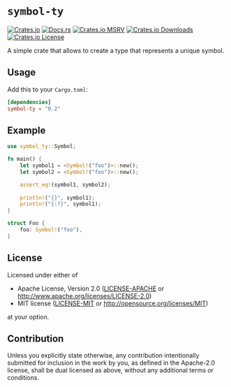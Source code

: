 # `symbol-ty`

[![Crates.io](https://img.shields.io/crates/v/symbol-ty)](https://crates.io/crates/symbol-ty)
[![Docs.rs](https://docs.rs/symbol-ty/badge.svg)](https://docs.rs/symbol-ty)
[![Crates.io MSRV](https://img.shields.io/crates/msrv/symbol-ty)](https://crates.io/crates/symbol-ty)
[![Crates.io Downloads](https://img.shields.io/crates/d/symbol-ty)](https://crates.io/crates/symbol-ty)
[![Crates.io License](https://img.shields.io/crates/l/symbol-ty)](https://crates.io/crates/symbol-ty)

A simple crate that allows to create a type that represents a unique symbol.

## Usage

Add this to your `Cargo.toml`:

```toml
[dependencies]
symbol-ty = "0.2"
```

## Example

```rust
use symbol_ty::Symbol;

fn main() {
    let symbol1 = <Symbol!("foo")>::new();
    let symbol2 = <Symbol!("foo")>::new();

    assert_eq!(symbol1, symbol2);
    
    println!("{}", symbol1);
    println!("{:?}", symbol1);
}

struct Foo {
    foo: Symbol!("foo"),
}
```

## License

Licensed under either of

* Apache License, Version 2.0
  ([LICENSE-APACHE](LICENSE-APACHE) or http://www.apache.org/licenses/LICENSE-2.0)
* MIT license
  ([LICENSE-MIT](LICENSE-MIT) or http://opensource.org/licenses/MIT)

at your option.

## Contribution

Unless you explicitly state otherwise, any contribution intentionally submitted
for inclusion in the work by you, as defined in the Apache-2.0 license, shall be
dual licensed as above, without any additional terms or conditions.
